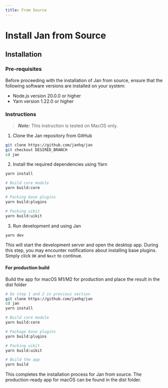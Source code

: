 ```yaml
---
title: From Source
---
```


# Install Jan from Source

## Installation

### Pre-requisites
Before proceeding with the installation of Jan from source, ensure that the following software versions are installed on your system:
- Node.js version 20.0.0 or higher 
- Yarn version 1.22.0 or higher

### Instructions
> **_Note:_** This instruction is tested on MacOS only.

1. Clone the Jan repository from GitHub
```bash
git clone https://github.com/janhq/jan
git checkout DESIRED_BRANCH
cd jan
```
2. Install the required dependencies using Yarn
```bash
yarn install

# Build core module
yarn build:core

# Packing base plugins
yarn build:plugins

# Packing uikit
yarn build:uikit
```
3. Run development and using Jan
```bash
yarn dev
```
This will start the development server and open the desktop app. During this step, you may encounter notifications about installing base plugins. Simply click `OK` and `Next` to continue.

#### For production build
Build the app for macOS M1/M2 for production and place the result in the dist folder

```bash
# Do step 1 and 2 in previous section
git clone https://github.com/janhq/jan
cd jan
yarn install

# Build core module
yarn build:core

# Package base plugins
yarn build:plugins

# Packing uikit
yarn build:uikit

# Build the app
yarn build
```

This completes the installation process for Jan from source. The production-ready app for macOS can be found in the dist folder.